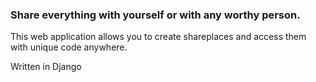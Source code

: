 
<h3>Share everything with yourself or with any worthy person.</h3> 

<p>This web application allows you to create shareplaces and access them with unique code anywhere.</p>
<p>Written in Django</p>
